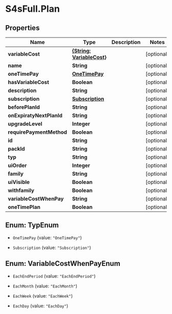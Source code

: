 # S4sFull.Plan

## Properties
Name | Type | Description | Notes
------------ | ------------- | ------------- | -------------
**variableCost** | [**{String: VariableCost}**](VariableCost.md) |  | [optional] 
**name** | **String** |  | [optional] 
**oneTimePay** | [**OneTimePay**](OneTimePay.md) |  | [optional] 
**hasVariableCost** | **Boolean** |  | [optional] 
**description** | **String** |  | [optional] 
**subscription** | [**Subscription**](Subscription.md) |  | [optional] 
**beforePlanId** | **String** |  | [optional] 
**onExpiratyNextPlanId** | **String** |  | [optional] 
**upgradeLevel** | **Integer** |  | [optional] 
**requirePaymentMethod** | **Boolean** |  | [optional] 
**id** | **String** |  | [optional] 
**packId** | **String** |  | [optional] 
**typ** | **String** |  | [optional] 
**uiOrder** | **Integer** |  | [optional] 
**family** | **String** |  | [optional] 
**uiVisible** | **Boolean** |  | [optional] 
**withfamily** | **Boolean** |  | [optional] 
**variableCostWhenPay** | **String** |  | [optional] 
**oneTimePlan** | **Boolean** |  | [optional] 


<a name="TypEnum"></a>
## Enum: TypEnum


* `OneTimePay` (value: `"OneTimePay"`)

* `Subscription` (value: `"Subscription"`)




<a name="VariableCostWhenPayEnum"></a>
## Enum: VariableCostWhenPayEnum


* `EachEndPeriod` (value: `"EachEndPeriod"`)

* `EachMonth` (value: `"EachMonth"`)

* `EachWeek` (value: `"EachWeek"`)

* `EachDay` (value: `"EachDay"`)





